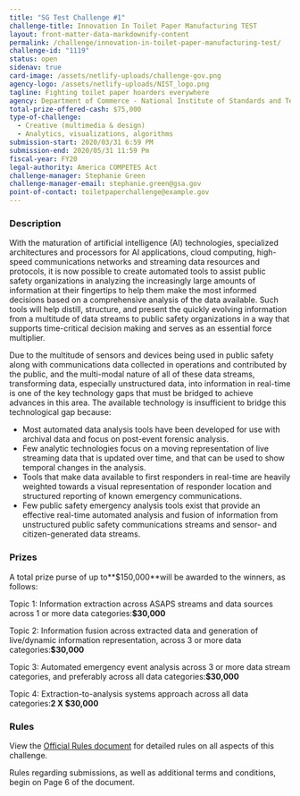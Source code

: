 ```yaml
---
title: "SG Test Challenge #1"
challenge-title: Innovation In Toilet Paper Manufacturing TEST
layout: front-matter-data-markdownify-content
permalink: /challenge/innovation-in-toilet-paper-manufacturing-test/
challenge-id: "1119"
status: open
sidenav: true
card-image: /assets/netlify-uploads/challenge-gov.png
agency-logo: /assets/netlify-uploads/NIST_logo.png
tagline: Fighting toilet paper hoarders everywhere
agency: Department of Commerce - National Institute of Standards and Technology
total-prize-offered-cash: $75,000
type-of-challenge:
  - Creative (multimedia & design)
  - Analytics, visualizations, algorithms
submission-start: 2020/03/31 6:59 PM
submission-end: 2020/05/31 11:59 Pm
fiscal-year: FY20
legal-authority: America COMPETES Act
challenge-manager: Stephanie Green
challenge-manager-email: stephanie.green@gsa.gov
point-of-contact: toiletpaperchallenge@example.gov
---
```

### Description

With the maturation of artificial intelligence (AI) technologies, specialized architectures and processors for AI applications, cloud computing, high-speed communications networks and streaming data resources and protocols, it is now possible to create automated tools to assist public safety organizations in analyzing the increasingly large amounts of information at their fingertips to help them make the most informed decisions based on a comprehensive analysis of the data available. Such tools will help distill, structure, and present the quickly evolving information from a multitude of data streams to public safety organizations in a way that supports time-critical decision making and serves as an essential force multiplier.

Due to the multitude of sensors and devices being used in public safety along with communications data collected in operations and contributed by the public, and the multi-modal nature of all of these data streams, transforming data, especially unstructured data, into information in real-time is one of the key technology gaps that must be bridged to achieve advances in this area. The available technology is insufficient to bridge this technological gap because:

* Most automated data analysis tools have been developed for use with archival data and focus on post-event forensic analysis.
* Few analytic technologies focus on a moving representation of live streaming data that is updated over time, and that can be used to show temporal changes in the analysis.
* Tools that make data available to first responders in real-time are heavily weighted towards a visual representation of responder location and structured reporting of known emergency communications.
* Few public safety emergency analysis tools exist that provide an effective real-time automated analysis and fusion of information from unstructured public safety communications streams and sensor- and citizen-generated data streams.

### Prizes

A total prize purse of up to**$150,000**will be awarded to the winners, as follows:

Topic 1: Information extraction across ASAPS streams and data sources across 1 or more data categories:**$30,000**

Topic 2: Information fusion across extracted data and generation of live/dynamic information representation, across 3 or more data categories:**$30,000**

Topic 3: Automated emergency event analysis across 3 or more data stream categories, and preferably across all data categories:**$30,000**

Topic 4: Extraction-to-analysis systems approach across all data categories:**2 X $30,000**

### **Rules**

View the [Official Rules document](https://www.challenge.gov/assets/netlify-uploads/3.2-oio-rules-asaps-contest-1-final-.pdf) for detailed rules on all aspects of this challenge.

Rules regarding submissions, as well as additional terms and conditions, begin on Page 6 of the document.